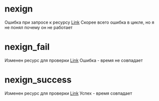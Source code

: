 # nexign
Ошибка при запросе к ресурсу [Link](http://worldtimeapi.org/api/timezone/Europe/Moscow)
Скорее всего ошибка в цикле, но я не понял почему он не работает

# nexign_fail
Изменен ресурс для проверки [Link](https://www.timeapi.io/api/Time/current/zone?timeZone=Europe/Moscow)
Ошибка - время не совпадает

# nexign_success
Изменен ресурс для проверки [Link](https://www.timeapi.io/api/Time/current/zone?timeZone=Europe/Moscow)
Успех - время совпадает